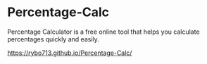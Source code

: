 # Percentage-Calc
Percentage Calculator is a free online tool that helps you calculate percentages quickly and easily. 

https://rybo713.github.io/Percentage-Calc/
